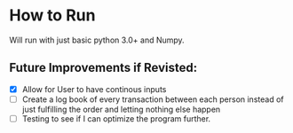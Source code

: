# How to Run

Will run with just basic python 3.0+ and Numpy.

## Future Improvements if Revisted:
  - [x] Allow for User to have continous inputs
  - [ ] Create a log book of every transaction between each person instead of just fulfilling the order and letting nothing else happen
  - [ ] Testing to see if I can optimize the program further.
